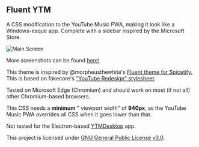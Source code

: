 ## Fluent YTM

A CSS modification to the YouTube Music PWA, making it look like a Windows-esque app. Complete with a sidebar inspired by the Microsoft Store.

![Main Screen](https://i.imgur.com/g19Y6fZ.png)

More screenshots can be found [here!](https://imgur.com/a/mLVwsrH)

This theme is inspired by @morpheusthewhite's [Fluent theme for Spicetify.](https://github.com/morpheusthewhite/spicetify-themes/tree/master/Fluent) This is based on fakecore's ["YouTube Redesign" stylesheet](https://userstyles.org/styles/182294/youtube-music-desktop-redesign?utm_campaign=stylish_stylepage).

Tested on Microsoft Edge (Chromium) and should work on most (if not all) other Chromium-based browsers.

This CSS needs a **minimum** " viewport width" of **940px**, as the YouTube Music PWA overrides all CSS when it goes lower than that.

Not tested for the Electron-based [YTMDesktop](https://github.com/ytmdesktop/ytmdesktop) app.

This project is licensed under [GNU General Public License v3.0](https://www.gnu.org/licenses/gpl-3.0.html).
